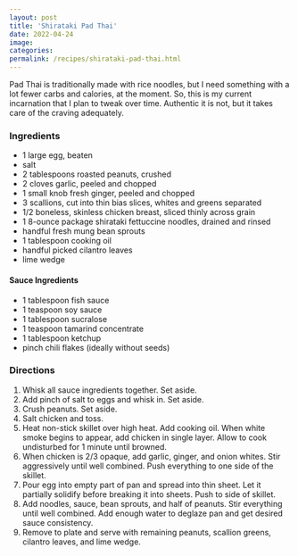 ```yaml
---
layout: post
title: 'Shirataki Pad Thai'
date: 2022-04-24
image:
categories:
permalink: /recipes/shirataki-pad-thai.html
---
```


Pad Thai is traditionally made with rice noodles, but I need something with a lot fewer carbs and calories, at the moment. So, this is my current incarnation that I plan to tweak over time. Authentic it is not, but it takes care of the craving adequately.

### Ingredients

- 1 large egg, beaten
- salt
- 2 tablespoons roasted peanuts, crushed
- 2 cloves garlic, peeled and chopped
- 1 small knob fresh ginger, peeled and chopped
- 3 scallions, cut into thin bias slices, whites and greens separated
- 1/2 boneless, skinless chicken breast, sliced thinly across grain
- 1 8-ounce package shirataki fettuccine noodles, drained and rinsed
- handful fresh mung bean sprouts
- 1 tablespoon cooking oil
- handful picked cilantro leaves
- lime wedge

#### Sauce Ingredients

- 1 tablespoon fish sauce
- 1 teaspoon soy sauce
- 1 tablespoon sucralose
- 1 teaspoon tamarind concentrate
- 1 tablespoon ketchup
- pinch chili flakes (ideally without seeds)

### Directions

1. Whisk all sauce ingredients together. Set aside.
2. Add pinch of salt to eggs and whisk in. Set aside.
3. Crush peanuts. Set aside.
4. Salt chicken and toss.
5. Heat non-stick skillet over high heat. Add cooking oil. When white smoke begins to appear, add chicken in single layer. Allow to cook undisturbed for 1 minute until browned.
6. When chicken is 2/3 opaque, add garlic, ginger, and onion whites. Stir aggressively until well combined. Push everything to one side of the skillet.
7. Pour egg into empty part of pan and spread into thin sheet. Let it partially solidify before breaking it into sheets. Push to side of skillet.
8. Add noodles, sauce, bean sprouts, and half of peanuts. Stir everything until well combined. Add enough water to deglaze pan and get desired sauce consistency.
9. Remove to plate and serve with remaining peanuts, scallion greens, cilantro leaves, and lime wedge.
